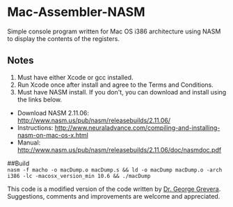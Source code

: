 # Mac-Assembler-NASM
Simple console program written for Mac OS i386 architecture using NASM to display the contents of the registers.

## Notes
1. Must have either Xcode or gcc installed.
2. Run Xcode once after install and agree to the Terms and Conditions.
3. Must have NASM install. If you don't, you can download and install using the links below.

  - Download NASM 2.11.06: http://www.nasm.us/pub/nasm/releasebuilds/2.11.06/
  - Instructions: http://www.neuraladvance.com/compiling-and-installing-nasm-on-mac-os-x.html
  - Manual: http://www.nasm.us/pub/nasm/releasebuilds/2.11.06/doc/nasmdoc.pdf

##Build		
```nasm -f macho -o macDump.o macDump.s && ld -o macDump macDump.o -arch i386 -lc -macosx_version_min 10.6 && ./macDump```

This code is a modified version of the code written by [Dr. George Grevera](http://people.sju.edu/~ggrevera/). Suggestions, comments and improvements are welcome and appreciated.
